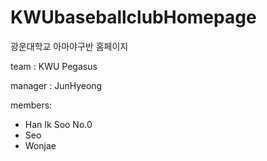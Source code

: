 # KWUbaseballclubHomepage
광운대학교 아마야구반 홈페이지

team : KWU Pegasus

manager : JunHyeong

members:
- Han Ik Soo No.0
- Seo
- Wonjae
